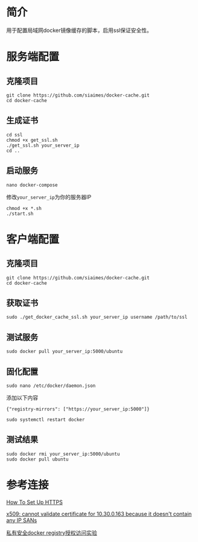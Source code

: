 
# 简介

用于配置局域网docker镜像缓存的脚本，启用ssl保证安全性。

# 服务端配置

## 克隆项目

```
git clone https://github.com/siaimes/docker-cache.git
cd docker-cache
```

## 生成证书

```
cd ssl
chmod +x get_ssl.sh
./get_ssl.sh your_server_ip
cd ..
```

## 启动服务

```
nano docker-compose
```

修改`your_server_ip`为你的服务器IP

```
chmod +x *.sh
./start.sh
```

# 客户端配置

## 克隆项目

```
git clone https://github.com/siaimes/docker-cache.git
cd docker-cache
```

## 获取证书

```
sudo ./get_docker_cache_ssl.sh your_server_ip username /path/to/ssl
```

## 测试服务

```
sudo docker pull your_server_ip:5000/ubuntu
```

## 固化配置

```
sudo nano /etc/docker/daemon.json
```

添加以下内容

```
{"registry-mirrors": ["https://your_server_ip:5000"]}
```

```
sudo systemctl restart docker
```

## 测试结果

```
sudo docker rmi your_server_ip:5000/ubuntu
sudo docker pull ubuntu
```

# 参考连接

[How To Set Up HTTPS](https://openpai.readthedocs.io/en/latest/manual/cluster-admin/basic-management-operations.html)

[x509: cannot validate certificate for 10.30.0.163 because it doesn't contain any IP SANs](https://blog.csdn.net/min19900718/article/details/87920254)

[私有安全docker registry授权访问实验](https://www.huaweicloud.com/articles/5fa5f84d8308590fcaa949d5dd5d9a04.html)